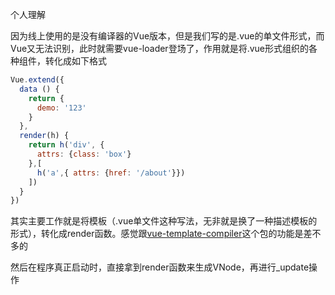 个人理解

因为线上使用的是没有编译器的Vue版本，但是我们写的是.vue的单文件形式，而Vue又无法识别，此时就需要vue-loader登场了，作用就是将.vue形式组织的各种组件，转化成如下格式

```js
Vue.extend({
  data () {
    return {
      demo: '123'
    }
  },
  render(h) {
    return h('div', {
      attrs: {class: 'box'}
    },[
      h('a',{ attrs: {href: '/about'}})
    ])
  }
})
```

其实主要工作就是将模板（.vue单文件这种写法，无非就是换了一种描述模板的形式），转化成render函数。感觉跟[vue-template-compiler](https://github.com/Insistem/vue/tree/mpy-learn/packages/vue-template-compiler)这个包的功能是差不多的

然后在程序真正启动时，直接拿到render函数来生成VNode，再进行_update操作





















































